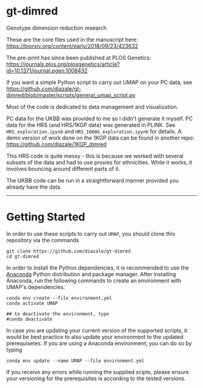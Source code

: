 # gt-dimred
Genotype dimension reduction research

These are the core files used in the manuscript here: https://biorxiv.org/content/early/2018/09/23/423632

The pre-print has since been published at PLOS Genetics: https://journals.plos.org/plosgenetics/article?id=10.1371/journal.pgen.1008432

If you want a simple Python script to carry out UMAP on your PC data, see https://github.com/diazale/gt-dimred/blob/master/scripts/general_umap_script.py

Most of the code is dedicated to data management and visualization.

PC data for the UKBB was provided to me so I didn't generate it myself.
PC data for the HRS (and HRS/1KGP data) was generated in PLINK. See `HRS_exploration.ipynb` and `HRS_1000G_exploration.ipynb` for details.
A demo version of work done on the 1KGP data can be found in another repo: https://github.com/diazale/1KGP_dimred

This HRS code is quite messy - this is because we worked with several subsets of the data and had to use proxies for ethnicities. While it works, it involves bouncing around different parts of it.

The UKBB code can be run in a straightforward manner provided you already have the data.


---

# Getting Started
In order to use these scripts to carry out `UMAP`, you should clone this repository via the commands
```  
git clone https://github.com/diazale/gt-dimred
cd gt-dimred
```

In order to install the Python dependencies, it is recommended to use the [Anaconda](https://store.continuum.io/cshop/anaconda/) Python distribution and package manager. After installing Anaconda, run the following commands to create an environment with UMAP's dependencies:

```
conda env create --file environment.yml
conda activate UMAP

## to deactivate the environment, type
#conda deactivate
```

In case you are updating your current version of the supported scripts, it would be best practice to also update your environment to the updated prerequisetes.
If you are using a Anaconda environment, you can do so by typing
```
conda env update --name UMAP --file environment.yml
```


If you receive any errors while running the supplied scipts, please ensure your versioning for the prerequisites is according to the tested versions.

